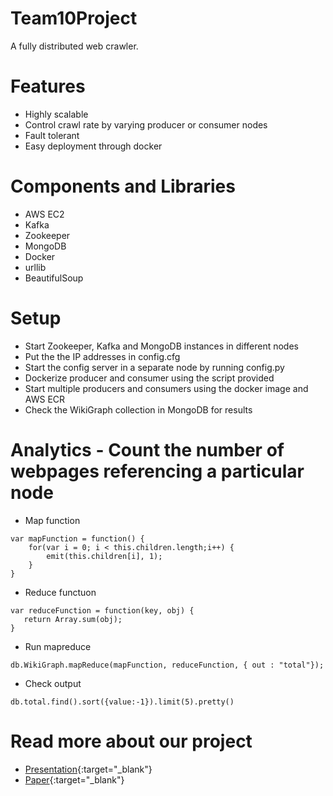 # Team10Project

A fully distributed web crawler. 

# Features
* Highly scalable
* Control crawl rate by varying producer or consumer nodes
* Fault tolerant
* Easy deployment through docker

# Components and Libraries
* AWS EC2
* Kafka
* Zookeeper
* MongoDB
* Docker
* urllib
* BeautifulSoup

# Setup
* Start Zookeeper, Kafka and MongoDB instances in different nodes
* Put the the IP addresses in config.cfg
* Start the config server in a separate node by running config.py
* Dockerize producer and consumer using the script provided
* Start multiple producers and consumers using the docker image and AWS ECR
* Check the WikiGraph collection in MongoDB for results

# Analytics - Count the number of webpages referencing a particular node
* Map function
```
var mapFunction = function() {
    for(var i = 0; i < this.children.length;i++) {
        emit(this.children[i], 1);
    }
}
```
* Reduce functuon
```
var reduceFunction = function(key, obj) {
   return Array.sum(obj);
}
```
* Run mapreduce
```
db.WikiGraph.mapReduce(mapFunction, reduceFunction, { out : "total"});
```
* Check output
```
db.total.find().sort({value:-1}).limit(5).pretty()
```
# Read more about our project
* [Presentation](https://docs.google.com/presentation/d/11xJGloeuTd8Q0f_yiLlnOZLgsi8kChl0_I2fWaJETfA/edit?usp=sharing){:target="_blank"}
* [Paper](https://drive.google.com/file/d/1PNAtPh9JGf7-zx6H2-nNzlSrGAmqOwBy/view?usp=sharing){:target="_blank"}
